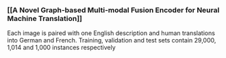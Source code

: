 ### [[A Novel Graph-based Multi-modal Fusion Encoder for Neural Machine Translation]]
Each image is paired with one English description and human translations into German and French. Training, validation and test sets contain 29,000, 1,014 and 1,000 instances respectively